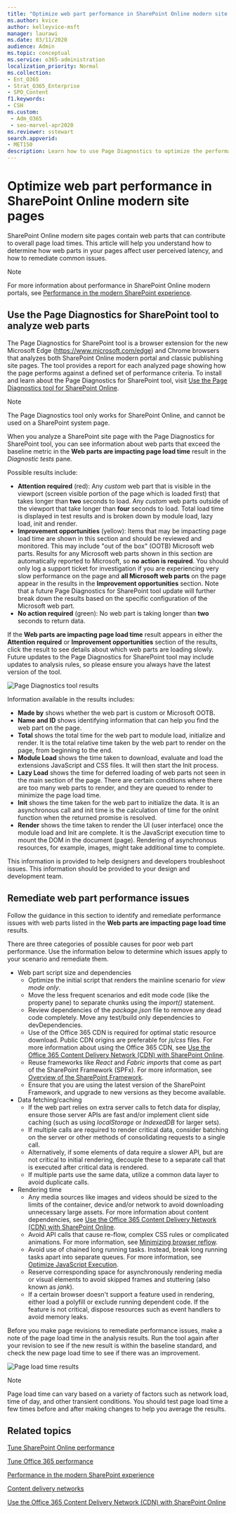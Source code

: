 ```yaml
---
title: "Optimize web part performance in SharePoint Online modern site pages"
ms.author: kvice
author: kelleyvice-msft
manager: laurawi
ms.date: 03/11/2020
audience: Admin
ms.topic: conceptual
ms.service: o365-administration
localization_priority: Normal
ms.collection: 
- Ent_O365
- Strat_O365_Enterprise
- SPO_Content
f1.keywords:
- CSH
ms.custom: 
 - Adm_O365
 - seo-marvel-apr2020
ms.reviewer: sstewart
search.appverid:
- MET150
description: Learn how to use Page Diagnostics to optimize the performance of web parts in SharePoint Online modern site pages.
---
```


# Optimize web part performance in SharePoint Online modern site pages

SharePoint Online modern site pages contain web parts that can contribute to overall page load times. This article will help you understand how to determine how web parts in your pages affect user perceived latency, and how to remediate common issues.

>[!NOTE]
>For more information about performance in SharePoint Online modern portals, see [Performance in the modern SharePoint experience](/sharepoint/modern-experience-performance).

## Use the Page Diagnostics for SharePoint tool to analyze web parts

The Page Diagnostics for SharePoint tool is a browser extension for the new Microsoft Edge (https://www.microsoft.com/edge) and Chrome browsers that analyzes both SharePoint Online modern portal and classic publishing site pages. The tool provides a report for each analyzed page showing how the page performs against a defined set of performance criteria. To install and learn about the Page Diagnostics for SharePoint tool, visit [Use the Page Diagnostics tool for SharePoint Online](page-diagnostics-for-spo.md).

>[!NOTE]
>The Page Diagnostics tool only works for SharePoint Online, and cannot be used on a SharePoint system page.

When you analyze a SharePoint site page with the Page Diagnostics for SharePoint tool, you can see information about web parts that exceed the baseline metric in the **Web parts are impacting page load time** result in the _Diagnostic tests_ pane.

Possible results include:

- **Attention required** (red): Any _custom_ web part that is visible in the viewport (screen visible portion of the page which is loaded first) that takes longer than **two** seconds to load. Any _custom_ web parts outside of the viewport that take longer than **four** seconds to load. Total load time is displayed in test results and is broken down by module load, lazy load, init and render.
- **Improvement opportunities** (yellow): Items that may be impacting page load time are shown in this section and should be reviewed and monitored. This may include "out of the box" (OOTB) Microsoft web parts. Results for any Microsoft web parts shown in this section are automatically reported to Microsoft, so **no action is required**. You should only log a support ticket for investigation if you are experiencing very slow performance on the page and **all Microsoft web parts** on the page appear in the results in the **Improvement opportunities** section. Note that a future Page Diagnostics for SharePoint tool update will further break down the results based on the specific configuration of the Microsoft web part.
- **No action required** (green): No web part is taking longer than **two** seconds to return data.

If the **Web parts are impacting page load time** result appears in either the **Attention required** or **Improvement opportunities** section of the results, click the result to see details about which web parts are loading slowly. Future updates to the Page Diagnostics for SharePoint tool may include updates to analysis rules, so please ensure you always have the latest version of the tool.

![Page Diagnostics tool results](../media/modern-portal-optimization/pagediag-web-part.png)

Information available in the results includes:

- **Made by** shows whether the web part is custom or Microsoft OOTB.
- **Name and ID** shows identifying information that can help you find the web part on the page.
- **Total** shows the total time for the web part to module load, initialize and render. It is the total relative time taken by the web part to render on the page, from beginning to the end.
- **Module Load** shows the time taken to download, evaluate and load the extensions JavaScript and CSS files. It will then start the Init process.
- **Lazy Load** shows the time for deferred loading of web parts not seen in the main section of the page. There are certain conditions where there are too many web parts to render, and they are queued to render to minimize the page load time.
- **Init** shows the time taken for the web part to initialize the data.
	It is an asynchronous call and init time is the calculation of time for the onInit function when the returned promise is resolved.
- **Render** shows the time taken to render the UI (user interface) once the module load and Init are complete.
	It is the JavaScript execution time to mount the DOM in the document (page).
	Rendering of asynchronous resources, for example, images, might take additional time to complete.

This information is provided to help designers and developers troubleshoot issues. This information should be provided to your design and development team.

## Remediate web part performance issues

Follow the guidance in this section to identify and remediate performance issues with web parts listed in the **Web parts are impacting page load time** results.

There are three categories of possible causes for poor web part performance. Use the information below to determine which issues apply to your scenario and remediate them.

- Web part script size and dependencies
  - Optimize the initial script that renders the mainline scenario for _view mode only_.
  - Move the less frequent scenarios and edit mode code (like the property pane) to separate chunks using the _import()_ statement.
  - Review dependencies of the _package.json_ file to remove any dead code completely. Move any test/build only dependencies to devDependencies.
  - Use of the Office 365 CDN is required for optimal static resource download. Public CDN origins are preferable for _js/css_ files. For more information about using the Office 365 CDN, see [Use the Office 365 Content Delivery Network (CDN) with SharePoint Online](use-microsoft-365-cdn-with-spo.md).
  - Reuse frameworks like _React_ and _Fabric imports_ that come as part of the SharePoint Framework (SPFx). For more information, see [Overview of the SharePoint Framework](/sharepoint/dev/spfx/sharepoint-framework-overview).
  - Ensure that you are using the latest version of the SharePoint Framework, and upgrade to new versions as they become available.
- Data fetching/caching
  - If the web part relies on extra server calls to fetch data for display, ensure those server APIs are fast and/or implement client side caching (such as using _localStorage_ or _IndexedDB_ for larger sets).
  - If multiple calls are required to render critical data, consider batching on the server or other methods of consolidating requests to a single call.
  - Alternatively, if some elements of data require a slower API, but are not critical to initial rendering, decouple these to a separate call that is executed after critical data is rendered.
  - If multiple parts use the same data, utilize a common data layer to avoid duplicate calls.
- Rendering time
  - Any media sources like images and videos should be sized to the limits of the container, device and/or network to avoid downloading unnecessary large assets. For more information about content dependencies, see [Use the Office 365 Content Delivery Network (CDN) with SharePoint Online](use-microsoft-365-cdn-with-spo.md).
  - Avoid API calls that cause re-flow, complex CSS rules or complicated animations. For more information, see [Minimizing browser reflow](https://developers.google.com/speed/docs/insights/browser-reflow).
  - Avoid use of chained long running tasks. Instead, break long running tasks apart into separate queues. For more information, see [Optimize JavaScript Execution](https://developers.google.com/web/fundamentals/performance/rendering/optimize-javascript-execution).
  - Reserve corresponding space for asynchronously rendering media or visual elements to avoid skipped frames and stuttering (also known as _jank_).
  - If a certain browser doesn't support a feature used in rendering, either load a polyfill or exclude running dependent code. If the feature is not critical,
dispose resources such as event handlers to avoid memory leaks.

Before you make page revisions to remediate performance issues, make a note of the page load time in the analysis results. Run the tool again after your revision to see if the new result is within the baseline standard, and check the new page load time to see if there was an improvement.

![Page load time results](../media/modern-portal-optimization/pagediag-page-load-time.png)

>[!NOTE]
>Page load time can vary based on a variety of factors such as network load, time of day, and other transient conditions. You should test page load time a few times before and after making changes to help you average the results.

## Related topics

[Tune SharePoint Online performance](tune-sharepoint-online-performance.md)

[Tune Office 365 performance](tune-microsoft-365-performance.md)

[Performance in the modern SharePoint experience](/sharepoint/modern-experience-performance)

[Content delivery networks](content-delivery-networks.md)

[Use the Office 365 Content Delivery Network (CDN) with SharePoint Online](use-microsoft-365-cdn-with-spo.md)